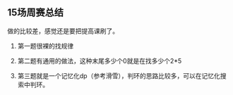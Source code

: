 ## 15场周赛总结

做的比较差，感觉还是要把提高课刷了。

1. 第一题很裸的找规律

2. 第二题有通用的做法，这种末尾多少个0就是在找多少个2*5

3. 第三题就是一个记忆化dp（参考滑雪），判环的思路比较多，可以在记忆化搜索中判环。


